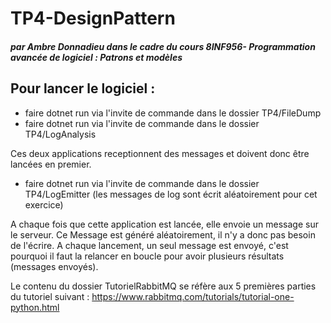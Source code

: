# TP4-DesignPattern
##### par Ambre Donnadieu dans le cadre du cours 8INF956- Programmation avancée de logiciel : Patrons et modèles

## Pour lancer le logiciel : 
- faire dotnet run via l'invite de commande dans le dossier TP4/FileDump
- faire dotnet run via l'invite de commande dans le dossier TP4/LogAnalysis

Ces deux applications receptionnent des messages et doivent donc être lancées en premier.

- faire dotnet run via l'invite de commande dans le dossier TP4/LogEmitter (les messages de log sont écrit aléatoirement pour cet exercice)

A chaque fois que cette application est lancée, elle envoie un message sur le serveur. Ce Message est généré aléatoirement, il n'y a donc pas besoin de l'écrire. A chaque lancement, un seul message est envoyé, c'est pourquoi il faut la relancer en boucle pour avoir plusieurs résultats (messages envoyés).

Le contenu du dossier TutorielRabbitMQ se réfère aux 5 premières parties du tutoriel suivant : https://www.rabbitmq.com/tutorials/tutorial-one-python.html

